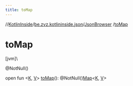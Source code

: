 ```yaml
---
title: toMap
---
```

//[KotlinInside](../../../index.html)/[be.zvz.kotlininside.json](../index.html)/[JsonBrowser](index.html)
/[toMap](to-map.html)

# toMap

[jvm]\

@NotNull()

open fun <[K](to-map.html), [V](to-map.html)> [toMap](to-map.html)():
@NotNull()[Map](https://docs.oracle.com/javase/7/docs/api/java/util/Map.html)<[K](to-map.html), [V](to-map.html)>




